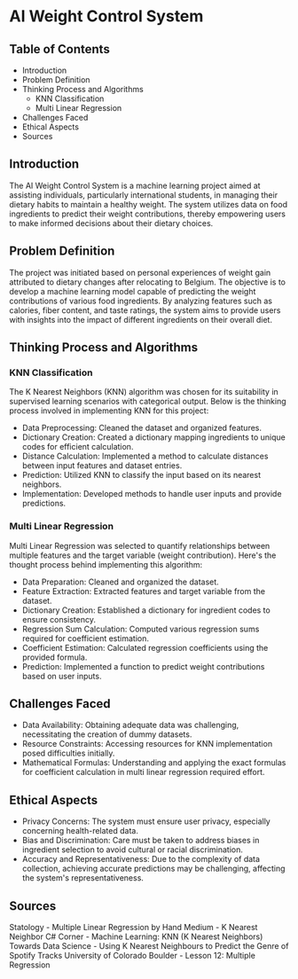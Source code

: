 # AI Weight Control System

## Table of Contents
- Introduction
- Problem Definition
- Thinking Process and Algorithms
    - KNN Classification
    - Multi Linear Regression
- Challenges Faced
- Ethical Aspects
- Sources
  
## Introduction
The AI Weight Control System is a machine learning project aimed at assisting individuals, particularly international students, in managing their dietary habits to maintain a healthy weight. The system utilizes data on food ingredients to predict their weight contributions, thereby empowering users to make informed decisions about their dietary choices.

## Problem Definition
The project was initiated based on personal experiences of weight gain attributed to dietary changes after relocating to Belgium. The objective is to develop a machine learning model capable of predicting the weight contributions of various food ingredients. By analyzing features such as calories, fiber content, and taste ratings, the system aims to provide users with insights into the impact of different ingredients on their overall diet.

## Thinking Process and Algorithms
### KNN Classification
The K Nearest Neighbors (KNN) algorithm was chosen for its suitability in supervised learning scenarios with categorical output. Below is the thinking process involved in implementing KNN for this project:
- Data Preprocessing: Cleaned the dataset and organized features.
- Dictionary Creation: Created a dictionary mapping ingredients to unique codes for efficient calculation.
- Distance Calculation: Implemented a method to calculate distances between input features and dataset entries.
- Prediction: Utilized KNN to classify the input based on its nearest neighbors.
- Implementation: Developed methods to handle user inputs and provide predictions.
  
### Multi Linear Regression
Multi Linear Regression was selected to quantify relationships between multiple features and the target variable (weight contribution). Here's the thought process behind implementing this algorithm:
- Data Preparation: Cleaned and organized the dataset.
- Feature Extraction: Extracted features and target variable from the dataset.
- Dictionary Creation: Established a dictionary for ingredient codes to ensure consistency.
- Regression Sum Calculation: Computed various regression sums required for coefficient estimation.
- Coefficient Estimation: Calculated regression coefficients using the provided formula.
- Prediction: Implemented a function to predict weight contributions based on user inputs.


## Challenges Faced
- Data Availability: Obtaining adequate data was challenging, necessitating the creation of dummy datasets.
- Resource Constraints: Accessing resources for KNN implementation posed difficulties initially.
- Mathematical Formulas: Understanding and applying the exact formulas for coefficient calculation in multi linear regression required effort.

## Ethical Aspects
- Privacy Concerns: The system must ensure user privacy, especially concerning health-related data.
- Bias and Discrimination: Care must be taken to address biases in ingredient selection to avoid cultural or racial discrimination.
- Accuracy and Representativeness: Due to the complexity of data collection, achieving accurate predictions may be challenging, affecting the system's representativeness.
  
## Sources
Statology - Multiple Linear Regression by Hand
Medium - K Nearest Neighbor
C# Corner - Machine Learning: KNN (K Nearest Neighbors)
Towards Data Science - Using K Nearest Neighbours to Predict the Genre of Spotify Tracks
University of Colorado Boulder - Lesson 12: Multiple Regression
